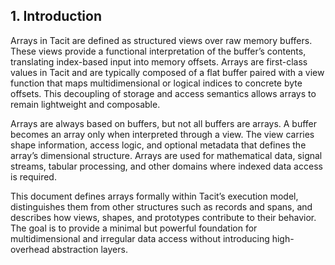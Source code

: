 ## 1. Introduction

Arrays in Tacit are defined as structured views over raw memory buffers. These views provide a functional interpretation of the buffer’s contents, translating index-based input into memory offsets. Arrays are first-class values in Tacit and are typically composed of a flat buffer paired with a view function that maps multidimensional or logical indices to concrete byte offsets. This decoupling of storage and access semantics allows arrays to remain lightweight and composable.

Arrays are always based on buffers, but not all buffers are arrays. A buffer becomes an array only when interpreted through a view. The view carries shape information, access logic, and optional metadata that defines the array’s dimensional structure. Arrays are used for mathematical data, signal streams, tabular processing, and other domains where indexed data access is required.

This document defines arrays formally within Tacit’s execution model, distinguishes them from other structures such as records and spans, and describes how views, shapes, and prototypes contribute to their behavior. The goal is to provide a minimal but powerful foundation for multidimensional and irregular data access without introducing high-overhead abstraction layers.
